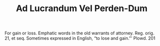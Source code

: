 ---
title: Ad Lucrandum Vel Perden-Dum
letter: A
permalink: "/definitions/bld-ad-lucrandum-vel-perden-dum.html"
body: For gain or loss. Emphatic words in the old warrants of attorney. Reg. orig.
  21, et seq. Sometimes expressed in English, “to lose and gain.”' Plowd. 201
published_at: '2018-07-07'
source: Black's Law Dictionary 2nd Ed (1910)
layout: post
---